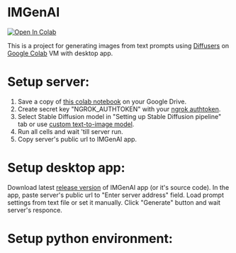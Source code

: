 # IMGenAI
[![Open In Colab](https://colab.research.google.com/assets/colab-badge.svg)](https://colab.research.google.com/drive/1PlTCQoYTQsKt1K7N6QINGfQzf5uz4_vJ?usp=sharing)

This is a project for generating images from text prompts using [Diffusers]() on [Google Colab]() VM with desktop app.

# Setup server:
1. Save a copy of [this colab notebook](https://colab.research.google.com/drive/1PlTCQoYTQsKt1K7N6QINGfQzf5uz4_vJ?usp=sharing) on your Google Drive.
2. Create secret key "NGROK_AUTHTOKEN" with your [ngrok authtoken](https://dashboard.ngrok.com/get-started/your-authtoken).
3. Select Stable Diffusion model in "Setting up Stable Diffusion pipeline" tab or use [custom text-to-image model](https://huggingface.co/models?pipeline_tag=text-to-image&library=diffusers&sort=trending).
4. Run all cells and wait 'till server run.
5. Copy server's public url to IMGenAI app.

# Setup desktop app:

Download latest [release version](https://github.com/oderline/IMGenAI/releases) of IMGenAI app (or it's source code). In the app, paste server's public url to "Enter server address" field. Load prompt settings from text file or set it manually. Click "Generate" button and wait server's responce.

# Setup python environment:

~~~

~~~
